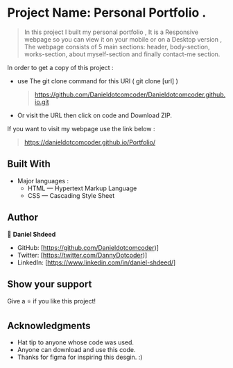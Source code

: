 # Project Name: Personal Portfolio .

> In this project I built my personal portfolio , It is a Responsive webpage so you can view it on your mobile or on a Desktop version , The webpage consists of 5 main sections: header, body-section, works-section, about myself-section and finally contact-me section.


In order to get a copy of this project :
 - use The git clone command for this URl ( git clone [url] ) 
     > https://github.com/Danieldotcomcoder/Danieldotcomcoder.github.io.git
 - Or visit the URL then click on code and Download ZIP.
 

If you want to visit my webpage use the link below :
 > https://danieldotcomcoder.github.io/Portfolio/


## Built With

- Major languages :
   * HTML — Hypertext Markup Language
   * CSS — Cascading Style Sheet

## Author

👤 **Daniel Shdeed**

- GitHub: [https://github.com/Danieldotcomcoder)]
- Twitter: [https://twitter.com/DannyDotcoder)]
- LinkedIn: [https://www.linkedin.com/in/daniel-shdeed/]

## Show your support

Give a ⭐️ if you like this project!

## Acknowledgments

- Hat tip to anyone whose code was used.
- Anyone can download and use this code.
- Thanks for figma for inspiring this desgin. :)


